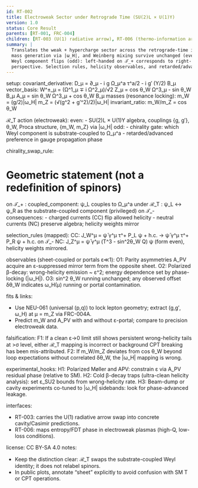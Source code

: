 ```yaml
---
id: RT-002
title: Electroweak Sector under Retrograde Time (SU(2)L × U(1)Y)
version: 1.0
status: Core Result
parents: [RT-001, FRC-004]
children: [RT-003 (U(1) radiative arrow), RT-006 (thermo-information arrow)]
summary: |
  Translates the weak + hypercharge sector across the retrograde-time involution. The SU(2)L algebra,
  mass generation via |ω_H|, and Weinberg mixing survive unchanged (even). The identity of the coupled
  Weyl component flips (odd): left-handed on 𝒯_+ corresponds to right-handed on 𝒯_- from the substrate’s
  perspective. Selection rules, helicity observables, and retarded/advanced preferences map accordingly.
---
```

setup:
  covariant_derivative:
    D_μ = ∂_μ - i g Ω_μ^a τ^a/2 - i g′ (Y/2) B_μ
  vector_basis:
    W^±_μ = (Ω^1_μ ∓ i Ω^2_μ)/√2
    Z_μ   =  cos θ_W Ω^3_μ - sin θ_W B_μ
    A_μ   =  sin θ_W Ω^3_μ + cos θ_W B_μ
  masses (resonance locking):
    m_W = (g/2)|ω_H|
    m_Z = (√(g^2 + g′^2)/2)|ω_H|
    invariant_ratio: m_W/m_Z = cos θ_W

ℛ_T action (electroweak):
  even:
    - SU(2)L × U(1)Y algebra, couplings {g, g′}, θ_W, Proca structure, {m_W, m_Z} via |ω_H|
  odd:
    - chirality gate: which Weyl component is substrate-coupled to Ω_μ^a
    - retarded/advanced preference in gauge propagation phase

chirality_swap_rule:
  # Geometric statement (not a redefinition of spinors)
  on 𝒯_+ :
    coupled_component: ψ_L couples to Ω_μ^a
  under ℛ_T :
    ψ_L ↔ ψ_R as the substrate-coupled component (privileged) on 𝒯_-
  consequences:
    - charged currents (CC) flip allowed helicity
    - neutral currents (NC) preserve algebra; helicity weights mirror

selection_rules (mapped):
  CC:  J_W^μ = ψ̄ γ^μ τ^+ P_L ψ + h.c.  →  ψ̄ γ^μ τ^+ P_R ψ + h.c. on 𝒯_-
  NC:  J_Z^μ = ψ̄ γ^μ (T^3 - sin^2θ_W Q) ψ (form even), helicity weights mirrored.

observables (sheet-coupled or portals ε≪1):
  O1: Parity asymmetries A_PV acquire an ε-suppressed mirror term from the opposite sheet.
  O2: Polarized β-decay: wrong-helicity emission ~ ε^2; energy dependence set by phase-locking (|ω_H|).
  O3: sin^2 θ_W running unchanged; any observed offset δθ_W indicates ω_H(μ) running or portal contamination.

fits & links:
  - Use NEU-061 (universal (p,q)) to lock lepton geometry; extract (g,g′, ω_H) at μ = m_Z via FRC-004A.
  - Predict m_W and A_PV with and without ε-portal; compare to precision electroweak data.

falsification:
  F1: If a clean ε→0 limit still shows persistent wrong-helicity tails at >σ level, either ℛ_T mapping is incorrect
      or background CPT breaking has been mis-attributed.
  F2: If m_W/m_Z deviates from cos θ_W beyond loop expectations without correlated δθ_W, the |ω_H| mapping is wrong.

experimental_hooks:
  H1: Polarized Møller and APV: constrain ε via A_PV residual phase (relative to SM).
  H2: Cold β-decay traps (ultra-clean helicity analysis): set ε_SU2 bounds from wrong-helicity rate.
  H3: Beam-dump or cavity experiments co-tuned to |ω_H| sidebands: look for phase-advanced leakage.

interfaces:
  - RT-003: carries the U(1) radiative arrow swap into concrete cavity/Casimir predictions.
  - RT-006: maps entropy/FDT phase in electroweak plasmas (high-Q, low-loss conditions).

license: CC BY-SA 4.0
notes:
  - Keep the distinction clear: ℛ_T swaps the substrate-coupled Weyl identity; it does not relabel spinors.
  - In public plots, annotate “sheet” explicitly to avoid confusion with SM T or CPT operations.

